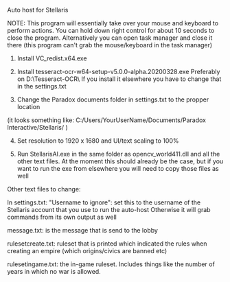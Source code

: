 Auto host for Stellaris


NOTE: This program will essentially take over your mouse and keyboard to perform actions.
You can hold down right control for about 10 seconds to close the program.
Alternatively you can open task manager and close it there (this program can't grab the mouse/keyboard in the task manager)



1. Install VC_redist.x64.exe 

2. Install tesseract-ocr-w64-setup-v5.0.0-alpha.20200328.exe
Preferably on D:\Tesseract-OCR\ 
If you install it elsewhere you have to change that in the settings.txt


3. Change the Paradox documents folder in settings.txt to the propper location

(it looks something like: C:/Users/YourUserName/Documents/Paradox Interactive/Stellaris/ )


4. Set resolution to 1920 x 1680 and UI/text scaling to 100%

5. Run StellarisAI.exe in the same folder as opencv_world411.dll and all the other text files.
At the moment this should already be the case, 
but if you want to run the exe from elsewhere you will need to copy those files as well



Other text files to change:

In settings.txt:
"Username to ignore": set this to the username of the Stellaris account that you use to run the auto-host
Otherwise it will grab commands from its own output as well


message.txt: is the message that is send to the lobby

rulesetcreate.txt: ruleset that is printed which indicated the rules when creating an empire (which origins/civics are banned etc)

rulesetingame.txt: the in-game ruleset. Includes things like the number of years in which no war is allowed.


